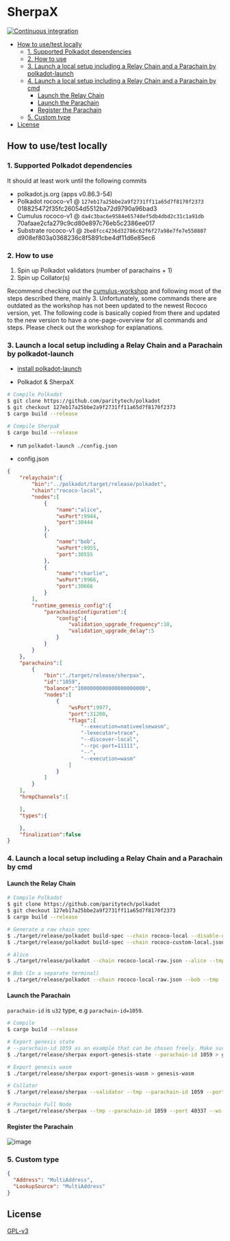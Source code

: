 # SherpaX

[![Continuous integration](https://github.com/chainx-org/SherpaX/actions/workflows/ci.yml/badge.svg)](https://github.com/chainx-org/SherpaX/actions/workflows/ci.yml)

<!-- TOC GFM -->

* [How to use/test locally](#how-to-usetest-locally)
    * [1. Supported Polkadot dependencies](#1-supported-polkadot-dependencies)
    * [2. How to use](#2-how-to-use)
    * [3. Launch a local setup including a Relay Chain and a Parachain by polkadot-launch](#3-launch-a-local-setup-including-a-relay-chain-and-a-parachain-by-polkadot-launch)
    * [4. Launch a local setup including a Relay Chain and a Parachain by cmd](#4-launch-a-local-setup-including-a-relay-chain-and-a-parachain-by-cmd)
        * [Launch the Relay Chain](#launch-the-relay-chain)
        * [Launch the Parachain](#launch-the-parachain)
        * [Register the Parachain](#register-the-parachain)
    * [5. Custom type](#5-custom-type)
* [License](#license)

<!-- /TOC -->

## How to use/test locally

### 1. Supported Polkadot dependencies

It should at least work until the following commits

-   polkadot.js.org (apps v0.86.3-54)
-   Polkadot rococo-v1 @ `127eb17a25bbe2a9f2731ff11a65d7f8170f2373`
    018825472f35fc26054d5512ba72d9790a96bad3
-   Cumulus rococo-v1 @ `da4c3bac6e9584e65740ef5db4dbd2c31c1a91db`
    70afaae2cfa279c9cd80e897c76eb5c2386ee017
-   Substrate rococo-v1  @ `2be8fcc4236d32786c62f6f27a98e7fe7e550807`
    d908ef803a0368236c8f5891cbe4df11d6e85ec6

### 2. How to use

1. Spin up Polkadot validators (number of parachains + 1)
2. Spin up Collator(s)

Recommend checking out the [cumulus-workshop](https://substrate.dev/cumulus-workshop/#/3-parachains/1-launch) and following most of the steps described there, mainly 3.
Unfortunately, some commands there are outdated as the workshop has not been updated to the newest Rococo version, yet.
The following code is basically copied from there and updated to the new version to have a one-page-overview for all commands and steps.
Please check out the workshop for explanations.

### 3. Launch a local setup including a Relay Chain and a Parachain by polkadot-launch

- [install polkadot-launch](https://github.com/paritytech/polkadot-launch)

- Polkadot & SherpaX

```bash
# Compile Polkadot
$ git clone https://github.com/paritytech/polkadot
$ git checkout 127eb17a25bbe2a9f2731ff11a65d7f8170f2373
$ cargo build --release

# Compile SherpaX
$ cargo build --release
```

- run `polkadot-launch ./config.json`

- config.json

```json
{
    "relaychain":{
        "bin":"../polkadot/target/release/polkadot",
        "chain":"rococo-local",
        "nodes":[
            {
                "name":"alice",
                "wsPort":9944,
                "port":30444
            },
            {
                "name":"bob",
                "wsPort":9955,
                "port":30555
            },
            {
                "name":"charlie",
                "wsPort":9966,
                "port":30666
            }
        ],
        "runtime_genesis_config":{
            "parachainsConfiguration":{
                "config":{
                    "validation_upgrade_frequency":10,
                    "validation_upgrade_delay":5
                }
            }
        }
    },
    "parachains":[
        {
            "bin":"./target/release/sherpax",
            "id":"1059",
            "balance":"1000000000000000000000",
            "nodes":[
                {
                    "wsPort":9977,
                    "port":31200,
                    "flags":[
                        "--execution=nativeelsewasm",
                        "-lexecutor=trace",
                        "--discover-local",
                        "--rpc-port=11111",
                        "--",
                        "--execution=wasm"
                    ]
                }
            ]
        }
    ],
    "hrmpChannels":[

    ],
    "types":{

    },
    "finalization":false
}
```


### 4. Launch a local setup including a Relay Chain and a Parachain by cmd

#### Launch the Relay Chain

```bash
# Compile Polkadot
$ git clone https://github.com/paritytech/polkadot
$ git checkout 127eb17a25bbe2a9f2731ff11a65d7f8170f2373
$ cargo build --release

# Generate a raw chain spec
$ ./target/release/polkadot build-spec --chain rococo-local --disable-default-bootnode > rococo-custom-local.json
$ ./target/release/polkadot build-spec --chain rococo-custom-local.json --disable-default-bootnode --raw > rococo-local-raw.json

# Alice
$ ./target/release/polkadot --chain rococo-local-raw.json --alice --tmp

# Bob (In a separate terminal)
$ ./target/release/polkadot --chain rococo-local-raw.json --bob --tmp --port 30334
```

#### Launch the Parachain

`parachain-id` is `u32` type, e.g `parachain-id=1059`.

```bash
# Compile
$ cargo build --release

# Export genesis state
# --parachain-id 1059 as an example that can be chosen freely. Make sure to everywhere use the same parachain id
$ ./target/release/sherpax export-genesis-state --parachain-id 1059 > genesis-state

# Export genesis wasm
$ ./target/release/sherpax export-genesis-wasm > genesis-wasm

# Collator
$ ./target/release/sherpax --validator --tmp --parachain-id 1059 --port 40335 --ws-port 9977 -- --execution wasm --chain ../polkadot/rococo-local-raw.json --port 30335

# Parachain Full Node
$ ./target/release/sherpax --tmp --parachain-id 1059 --port 40337 --ws-port 9988 -- --execution wasm --chain ../polkadot/rococo-local-raw.json --port 30337
```

#### Register the Parachain

![image](https://user-images.githubusercontent.com/2915325/99548884-1be13580-2987-11eb-9a8b-20be658d34f9.png)

### 5. Custom type

```json
{
  "Address": "MultiAddress",
  "LookupSource": "MultiAddress"
}
```

## License

[GPL-v3](LICENSE)
